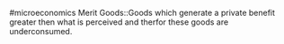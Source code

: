 #microeconomics 
Merit Goods::Goods which generate a private benefit greater then what is perceived and therfor these goods are underconsumed. 